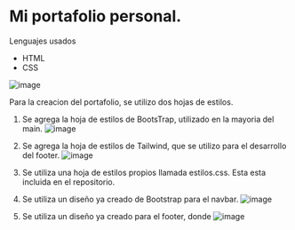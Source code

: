 # Mi portafolio personal.
Lenguajes usados
- HTML
- CSS

![image](https://github.com/HenryCortez/HenryCortez.github.io/assets/100394133/ad94c055-2c33-46cb-b330-e98f8fcbef7d)

Para la creacion del portafolio, se utilizo dos hojas de estilos.
1. Se agrega la hoja de estilos de BootsTrap, utilizado en la mayoria del main.
![image](https://github.com/HenryCortez/HenryCortez.github.io/assets/100394133/6de54afb-4a7b-4144-bb37-a971ed628fc7)

2. Se agrega la hoja de estilos de Tailwind, que se utilizo para el desarrollo del footer.
![image](https://github.com/HenryCortez/HenryCortez.github.io/assets/100394133/1357a0cf-b093-46ec-8f9f-477f978f0035)

3. Se utiliza una hoja de estilos propios llamada estilos.css. Esta esta incluida en el repositorio.
4. Se utiliza un diseño ya creado de Bootstrap para el navbar.
![image](https://github.com/HenryCortez/HenryCortez.github.io/assets/100394133/21f5c206-32d8-4b2a-8aa7-df4218a2543d)

5. Se utiliza un diseño ya creado para el footer, donde
![image](https://github.com/HenryCortez/HenryCortez.github.io/assets/100394133/2e3c8cb4-2b72-478c-bfcd-f2d61bb6ae16)
